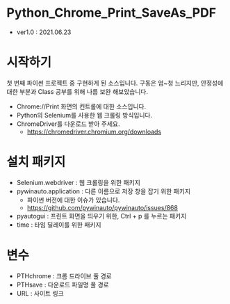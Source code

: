 # Python_Chrome_Print_SaveAs_PDF
* ver1.0 : 2021.06.23

# 시작하기 
첫 번째 파이썬 프로젝트 중 구현하게 된 소스입니다.
구동은 엄~청 느리지만, 안정성에 대한 부분과 Class 공부를 위해 나름 보완 해보았습니다.

* Chrome://Print 화면의 컨트롤에 대한 소스입니다. 
* Python의 Selenium를 사용한 웹 크롤링 방식입니다.  
* ChromeDriver를 다운로드 받아 주세요. 
  * https://chromedriver.chromium.org/downloads   

# 설치 패키지 
* Selenium.webdriver : 웹 크롤링을 위한 패키지 
* pywinauto.application : 다른 이름으로 저장 창을 잡기 위한 패키지
  * 파이썬 버전에 대한 이슈가 있습니다. 
  * https://github.com/pywinauto/pywinauto/issues/868
* pyautogui : 프린트 화면을 띄우기 위한, Ctrl + p 를 누르는 패키지 
* time : 타임 딜레이를 위한 패키지  

# 변수 
* PTHchrome : 크롬 드라이브 풀 경로 
* PTHsave : 다운로드 파일명 풀 경로 
* URL : 사이트 링크
